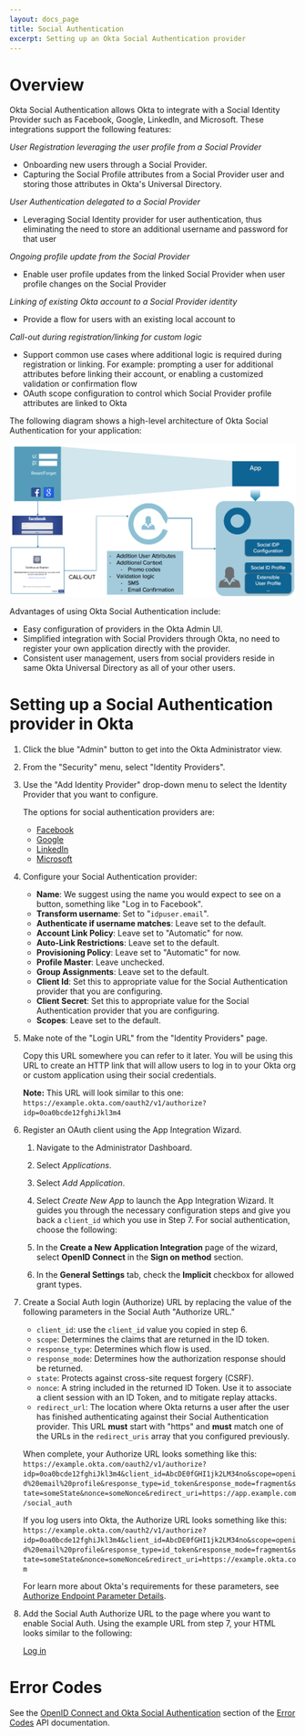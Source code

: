 ```yaml
---
layout: docs_page
title: Social Authentication
excerpt: Setting up an Okta Social Authentication provider
---
```


# Overview

Okta Social Authentication allows Okta to integrate with a Social Identity Provider such as Facebook, Google, LinkedIn, and Microsoft. These integrations support the following features:

*User Registration leveraging the user profile from a Social Provider*

  - Onboarding new users through a Social Provider.
  - Capturing the Social Profile attributes from a Social Provider user and storing those attributes in Okta's Universal Directory.

*User Authentication delegated to a Social Provider*

  - Leveraging Social Identity provider for user authentication, thus eliminating the need to store an additional username and password for that user

*Ongoing profile update from the Social Provider*

  - Enable user profile updates from the linked Social Provider when user profile changes on the Social Provider
  
*Linking of existing Okta account to a Social Provider identity*

  - Provide a flow for users with an existing local account to 

*Call-out during registration/linking for custom logic*

  - Support common use cases where additional logic is required during registration or linking. For example: prompting a user for additional attributes before linking their account, or enabling a customized validation or confirmation flow
  - OAuth scope configuration to control which Social Provider profile attributes are linked to Okta

The following diagram shows a high-level architecture of Okta Social Authentication for your application:

<img src="/assets/img/social_authentication_flow.png" alt="Social Authentication Flow" width="800px" />

Advantages of using Okta Social Authentication include:

- Easy configuration of providers in the Okta Admin UI.
- Simplified integration with Social Providers through Okta, no need to register your own application directly with the provider.
- Consistent user management, users from social providers reside in same Okta Universal Directory as all of your other users.

# Setting up a Social Authentication provider in Okta

1.  Click the blue "Admin" button to get into the Okta Administrator view.

2.  From the "Security" menu, select "Identity Providers".

3.  Use the "Add Identity Provider" drop-down menu to select the
    Identity Provider that you want to configure.
    
    The options for social authentication providers are:
    -   [Facebook](http://saml-doc.okta.com/IdentityProvider_Docs/Facebook_Identity_Provider_Setup.html)
    -   [Google](http://saml-doc.okta.com/IdentityProvider_Docs/Google_Identity_Provider_Setup.html)
    -   [LinkedIn](http://saml-doc.okta.com/IdentityProvider_Docs/LinkedIn_Identity_Provider_Setup.html)
    -   [Microsoft](http://saml-doc.okta.com/IdentityProvider_Docs/Microsoft_Identity_Provider_Setup.html)

4.  Configure your Social Authentication provider:

    -   **Name**: We suggest using the name you would
        expect to see on a button, something like "Log in to Facebook".
    -   **Transform username**: Set to "`idpuser.email`".
    -   **Authenticate if username matches**: Leave set to the default.
    -   **Account Link Policy**: Leave set to "Automatic" for now.
    -   **Auto-Link Restrictions**: Leave set to the default.
    -   **Provisioning Policy**: Leave set to "Automatic" for now.
    -   **Profile Master**: Leave unchecked.
    -   **Group Assignments**: Leave set to the default.
    -   **Client Id**: Set this to appropriate value for the Social
        Authentication provider that you are configuring.
    -   **Client Secret**: Set this to appropriate value for the Social
        Authentication provider that you are configuring.
    -   **Scopes**: Leave set to the default.
    
5.  Make note of the "Login URL" from the "Identity Providers" page.
    
    Copy this URL somewhere you can refer to it later. You will be
    using this URL to create an HTTP link that will allow users to
    log in to your Okta org or custom application using their social credentials.
    
    **Note:** This URL will look similar to this one:
    `https://example.okta.com/oauth2/v1/authorize?idp=0oa0bcde12fghiJkl3m4`
    
6.  Register an OAuth client using the App Integration Wizard.
    
    1. Navigate to the Administrator Dashboard.
    
    2. Select *Applications*.
    
    3. Select *Add Application*.
    
    4. Select *Create New App* to launch the App Integration Wizard. It guides you through the necessary configuration
    steps and give you back a `client_id` which you use in Step 7. For social authentication, choose the following:

      1. In the **Create a New Application Integration** page of the wizard, select **OpenID Connect** in the **Sign on method** section.
      2. In the **General Settings** tab, check the **Implicit** checkbox for allowed grant types.
    
7.  Create a Social Auth login (Authorize) URL by replacing the value of the following parameters in the Social Auth "Authorize URL."
         
     * `client_id`: use the `client_id` value you copied in step 6.
     * `scope`: Determines the claims that are returned in the ID token.
     * `response_type`: Determines which flow is used.
     * `response_mode`: Determines how the authorization response should be returned.
     * `state`: Protects against cross-site request forgery (CSRF).
     * `nonce`: A string included in the returned ID Token. Use it to associate a client session with an ID Token, and to mitigate replay attacks.
     * `redirect_url`: The location where Okta returns a user after the user has finished authenticating against their Social Authentication provider.
       This URL **must** start with "https" and **must** match one of the URLs in the `redirect_uris` array that you configured previously.
        
     When complete, your Authorize URL looks something like this:
        `https://example.okta.com/oauth2/v1/authorize?idp=0oa0bcde12fghiJkl3m4&client_id=AbcDE0fGHI1jk2LM34no&scope=openid%20email%20profile&response_type=id_token&response_mode=fragment&state=someState&nonce=someNonce&redirect_uri=https://app.example.com/social_auth`
                
     If you log users into Okta, the Authorize URL looks something like this:
        `https://example.okta.com/oauth2/v1/authorize?idp=0oa0bcde12fghiJkl3m4&client_id=AbcDE0fGHI1jk2LM34no&scope=openid%20email%20profile&response_type=id_token&response_mode=fragment&state=someState&nonce=someNonce&redirect_uri=https://example.okta.com`
             
     For learn more about Okta's requirements for these parameters, see [Authorize Endpoint Parameter Details](http://developer.okta.com/docs/api/resources/oauth2.html#parameter-details).
     
8.  Add the Social Auth Authorize URL to the page where you want to
    enable Social Auth. Using the example URL from step 7, your HTML looks similar to the following:
    
     <a href="https://example.okta.com/oauth2/v1/authorize?idp=0oa0bcde12fghiJkl3m4&client_id=AbcDE0fGHI1jk2LM34no&scope=openid%20email%20profile&response_type=id_token&response_mode=fragment&state=someState&nonce=someNonce&redirect_uri=https://app.example.com/social_auth">Log in</a>

        
# Error Codes

See the [OpenID Connect and Okta Social Authentication](/docs/api/getting_started/error_codes.html#openid-connect-and-okta-social-authentication) section of the [Error Codes](/docs/api/getting_started/error_codes.html) API documentation.
